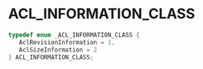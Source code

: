 # ACL_INFORMATION_CLASS

```C
typedef enum _ACL_INFORMATION_CLASS {
   AclRevisionInformation = 1,
   AclSizeInformation = 2
} ACL_INFORMATION_CLASS;
```
